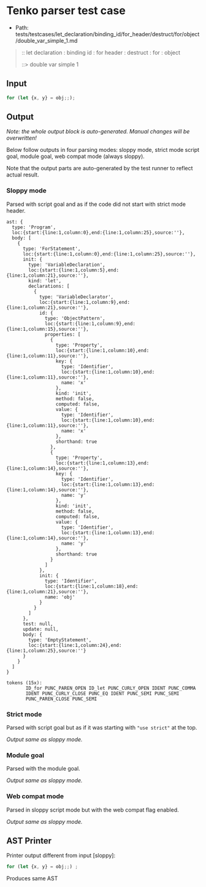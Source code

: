 # Tenko parser test case

- Path: tests/testcases/let_declaration/binding_id/for_header/destruct/for/object/double_var_simple_1.md

> :: let declaration : binding id : for header : destruct : for : object
>
> ::> double var simple 1

## Input

`````js
for (let {x, y} = obj;;);
`````

## Output

_Note: the whole output block is auto-generated. Manual changes will be overwritten!_

Below follow outputs in four parsing modes: sloppy mode, strict mode script goal, module goal, web compat mode (always sloppy).

Note that the output parts are auto-generated by the test runner to reflect actual result.

### Sloppy mode

Parsed with script goal and as if the code did not start with strict mode header.

`````
ast: {
  type: 'Program',
  loc:{start:{line:1,column:0},end:{line:1,column:25},source:''},
  body: [
    {
      type: 'ForStatement',
      loc:{start:{line:1,column:0},end:{line:1,column:25},source:''},
      init: {
        type: 'VariableDeclaration',
        loc:{start:{line:1,column:5},end:{line:1,column:21},source:''},
        kind: 'let',
        declarations: [
          {
            type: 'VariableDeclarator',
            loc:{start:{line:1,column:9},end:{line:1,column:21},source:''},
            id: {
              type: 'ObjectPattern',
              loc:{start:{line:1,column:9},end:{line:1,column:15},source:''},
              properties: [
                {
                  type: 'Property',
                  loc:{start:{line:1,column:10},end:{line:1,column:11},source:''},
                  key: {
                    type: 'Identifier',
                    loc:{start:{line:1,column:10},end:{line:1,column:11},source:''},
                    name: 'x'
                  },
                  kind: 'init',
                  method: false,
                  computed: false,
                  value: {
                    type: 'Identifier',
                    loc:{start:{line:1,column:10},end:{line:1,column:11},source:''},
                    name: 'x'
                  },
                  shorthand: true
                },
                {
                  type: 'Property',
                  loc:{start:{line:1,column:13},end:{line:1,column:14},source:''},
                  key: {
                    type: 'Identifier',
                    loc:{start:{line:1,column:13},end:{line:1,column:14},source:''},
                    name: 'y'
                  },
                  kind: 'init',
                  method: false,
                  computed: false,
                  value: {
                    type: 'Identifier',
                    loc:{start:{line:1,column:13},end:{line:1,column:14},source:''},
                    name: 'y'
                  },
                  shorthand: true
                }
              ]
            },
            init: {
              type: 'Identifier',
              loc:{start:{line:1,column:18},end:{line:1,column:21},source:''},
              name: 'obj'
            }
          }
        ]
      },
      test: null,
      update: null,
      body: {
        type: 'EmptyStatement',
        loc:{start:{line:1,column:24},end:{line:1,column:25},source:''}
      }
    }
  ]
}

tokens (15x):
       ID_for PUNC_PAREN_OPEN ID_let PUNC_CURLY_OPEN IDENT PUNC_COMMA
       IDENT PUNC_CURLY_CLOSE PUNC_EQ IDENT PUNC_SEMI PUNC_SEMI
       PUNC_PAREN_CLOSE PUNC_SEMI
`````

### Strict mode

Parsed with script goal but as if it was starting with `"use strict"` at the top.

_Output same as sloppy mode._

### Module goal

Parsed with the module goal.

_Output same as sloppy mode._

### Web compat mode

Parsed in sloppy script mode but with the web compat flag enabled.

_Output same as sloppy mode._

## AST Printer

Printer output different from input [sloppy]:

````js
for (let {x, y} = obj;;) ;
````

Produces same AST
